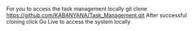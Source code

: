 For you to access the task management locally
git clone https://github.com/KABANYANA/Task_Management.git
After successful cloning click Go Live to access the system locally
